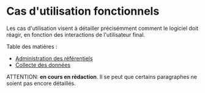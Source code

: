 # Cas d'utilisation fonctionnels

Les cas d'utilisation visent à détailler précisémment comment le logiciel doit réagir,
en fonction des interactions de l'utilisateur final.

Table des matières :  

 - [Administration des référentiels](administration/administration.md)
 - [Collecte des données](collect/collect.md)

ATTENTION: **en cours en rédaction**. Il se peut que certains paragraphes ne soient pas encore détaillés. 

